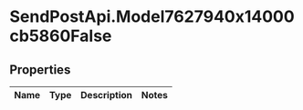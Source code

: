# SendPostApi.Model7627940x14000cb5860False

## Properties
Name | Type | Description | Notes
------------ | ------------- | ------------- | -------------



